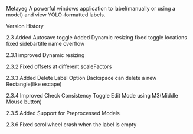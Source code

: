 Metayeg
A powerful windows application to label(manually or using a model) and view YOLO-formatted labels.


Version History

2.3
Added Autosave toggle
Added Dynamic resizing
fixed toggle locations
fixed sidebartitle name overflow

2.3.1
improved Dynamic resizing

2.3.2
Fixed offsets at different scaleFactors

2.3.3
Added Delete Label Option
Backspace can delete a new Rectangle(like escape)

2.3.4
Improved Check Consistency 
Toggle Edit Mode using M3(Middle Mouse button)

2.3.5
Added Support for Preprocessed Models

2.3.6
Fixed scrollwheel crash when the label is empty
